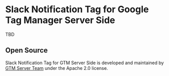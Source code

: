 # Slack Notification Tag for Google Tag Manager Server Side

TBD

## Open Source

Slack Notification Tag for GTM Server Side is developed and maintained by [GTM Server Team](https://gtm-server.com/) under the Apache 2.0 license.
